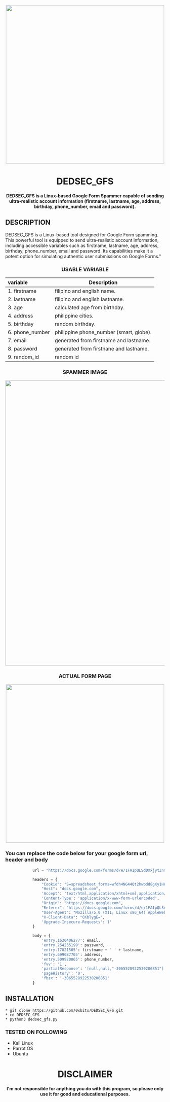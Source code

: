 
<p align="center">
<img src="https://www.office1.com/hubfs/Office1%20Blog%20-%20Graphics%20and%20Images/Phishing%20Blog%201.png#keepProtocol", width="500", height="500">
</p>
<h1 align="center"> DEDSEC_GFS</h1>
<h4 align="center">DEDSEC_GFS is a Linux-based Google Form Spammer capable of sending ultra-realistic account information (firstname, lastname, age, address, birthday, phone_number, email and password).</h4>

## DESCRIPTION

DEDSEC_GFS is a Linux-based tool designed for Google Form spamming. This powerful tool is equipped to send ultra-realistic account information, including accessible variables such as firstname, lastname, age, address, birthday, phone_number, email and password. Its capabilities make it a potent option for simulating authentic user submissions on Google Forms."


<h3 align="center"> USABLE VARIABLE</h3>
<div align="center">
   
| variable | Description                |
| :-------- | ------------------------- |
| 1. firstname  |  filipino and english name. |
| 2. lastname  |   filipino and english lastname.|
| 3. age  | calculated age from birthday. |
| 4. address  | philippine cities. |
| 5. birthday | random birthday. |
| 6. phone_number  | philippine phone_number (smart, globe). |
| 7. email | generated from firstname and lastname. |
| 8. password  | generated from firstnane and lastname. |
| 9. random_id | random id |
   
</div>

<h3 align="center"> SPAMMER IMAGE</h3>
<p align="center">
<img src="https://i.imgur.com/5sPcA6e.png", width="900", height="900">
</p>

<h3 align="center"> ACTUAL FORM PAGE</h3>
<p align="center">
<img src="https://i.imgur.com/4yyODIh.png", width="500", height="500">
</p>

### You can replace the code below for your google form url, header and body
```python
            url = "https://docs.google.com/forms/d/e/1FAIpQLSdDXxjytZnmjwOEeMK8PjSJG-shr0UKNPg5nm7dknFi4wGDDg/formResponse"

            headers = {
                "Cookie": "S=spreadsheet_forms=wfdh4NG44Qt2hwbdd8gKy1HHOF2JPQg-T4IlJA9hMEA; COMPASS=spreadsheet_forms=CjIACWuJVzg5xsF0brWfqA0JdroOU1plgvuvL4bvFI6-Q3YX-v7V8o7ZusjHzUb6dfu8-hDQjumqBho0AAlriVezLLHdW7G10dfxpbZXAbZpnIqBnw0OH7Xk-mDbbWo89mJsB0MYxxLv3wS8jPGRoQ==; NID=511=N4043kekB5EkZRRpKKnGx3VpeA2i1-V47i8_3QABGrmdIDIp7Z9MebmM_PcAktcn4S7cjHHbNiuueB683ETlWTb0CAdVFGfARsi-Bvob0n0Ksa6MPCXNhJwEGauWpdXi3hEwHyXqhuPsdDk0KdMGeBC7AE3fNhgmNWe0aNMfFjg",
                "Host": "docs.google.com",
                'Accept': 'text/html,application/xhtml+xml,application/xml;q=0.9,image/webp,*/*;q=0.8',
                'Content-Type': 'application/x-www-form-urlencoded',
                "Origin": "https://docs.google.com",
                "Referer": "https://docs.google.com/forms/d/e/1FAIpQLSdDXxjytZnmjwOEeMK8PjSJG-shr0UKNPg5nm7dknFi4wGDDg/viewform?fbzx=-3065528922530206851",
                "User-Agent": "Mozilla/5.0 (X11; Linux x86_64) AppleWebKit/537.36 (KHTML, like Gecko) Chrome/119.0.0.0 Safari/537.36",
                "X-Client-Data": "CKblygE=",
                'Upgrade-Insecure-Requests':'1'
            }

            body = {
                'entry.1630406277': email,
                'entry.254235199': password,
                'entry.17821565': firstname + ' ' + lastname,
                'entry.699087705': address,
                'entry.509920065': phone_number,
                'fvv': '1',
                'partialResponse': '[null,null,"-3065528922530206851"]',
                'pageHistory': '0',
                'fbzx': '-3065528922530206851'
            }
```
## INSTALLATION 
    * git clone https://github.com/0xbitx/DEDSEC_GFS.git
    * cd DEDSEC_GFS
    * python3 dedsec_gfs.py

### TESTED ON FOLLOWING
* Kali Linux 
* Parrot OS 
* Ubuntu
  
<h1 align="center"> DISCLAIMER </h1>

<h4 align="center">I'm not responsible for anything you do with this program, so please only use it for good and educational purposes. </h4>
